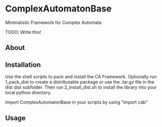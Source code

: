 # ComplexAutomatonBase
Minimalistic Framework for Complex Automata

TODO: Write this!

## About

## Installation

Use the shell scripts to pack and install the CA Framework.
Optionally run 1_pack_dist to create a distributable package or use the .tar.gz file in the dist dist subfolder.
Then run 2_install_dist.sh to install the library into your local python directory.

Import ComplexAutomatonBase in your scripts by using "import cab"

## Usage
